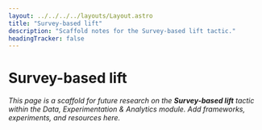 ```yaml
---
layout: ../../../../layouts/Layout.astro
title: "Survey-based lift"
description: "Scaffold notes for the Survey-based lift tactic."
headingTracker: false
---
```

# Survey-based lift

_This page is a scaffold for future research on the **Survey-based lift** tactic within the Data, Experimentation & Analytics module. Add frameworks, experiments, and resources here._

